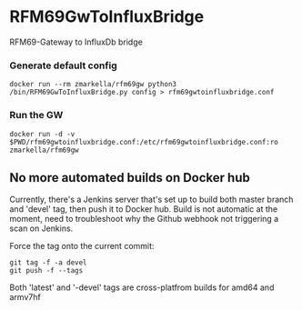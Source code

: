 # RFM69GwToInfluxBridge
RFM69-Gateway to InfluxDb bridge

### Generate default config
```
docker run --rm zmarkella/rfm69gw python3 /bin/RFM69GwToInfluxBridge.py config > rfm69gwtoinfluxbridge.conf
```

### Run the GW
```
docker run -d -v $PWD/rfm69gwtoinfluxbridge.conf:/etc/rfm69gwtoinfluxbridge.conf:ro zmarkella/rfm69gw
```

## No more automated builds on Docker hub
Currently, there's a Jenkins server that's set up to build both master branch and 'devel' tag, then push it to Docker hub.
Build is not automatic at the moment, need to troubleshoot why the Github webhook not triggering a scan on Jenkins.

Force the tag onto the current commit:
```
git tag -f -a devel
git push -f --tags
```
Both 'latest' and '-devel' tags are cross-platfrom builds for amd64 and armv7hf
